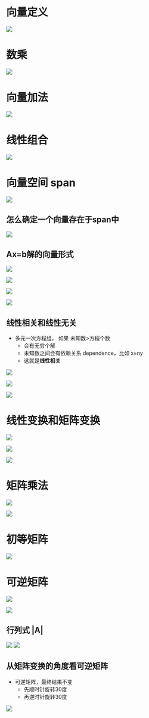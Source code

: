 # 向量定义
![](../photo/Pasted%20image%2020240219173051.png)

# 数乘
![](../photo/Pasted%20image%2020240219173109.png)

# 向量加法
![](../photo/Pasted%20image%2020240219173213.png)

# 线性组合
![](../photo/Pasted%20image%2020240219173302.png)

# 向量空间 span
![](../photo/Pasted%20image%2020240219175259.png)

## 怎么确定一个向量存在于span中
![](../photo/Pasted%20image%2020240219181755.png)

## Ax=b解的向量形式
![](../photo/Pasted%20image%2020240219190231.png)

![](../photo/Pasted%20image%2020240219190432.png)

![](../photo/Pasted%20image%2020240219190506.png)

![](../photo/Pasted%20image%2020240219191005.png)

## 线性相关和线性无关
- 多元一次方程组， 如果 未知数>方程个数
	- 会有无穷个解
	- 未知数之间会有依赖关系 dependence，比如 x=ny
	- 这就是**线性相关**

![](../photo/Pasted%20image%2020240220091048.png)

![](../photo/Pasted%20image%2020240220093909.png)

![](../photo/Pasted%20image%2020240220100451.png)

# 线性变换和矩阵变换
![](../photo/Pasted%20image%2020240220104802.png)

![](../photo/Pasted%20image%2020240220104855.png)

![](../photo/Pasted%20image%2020240220104950.png)

# 矩阵乘法
![](../photo/Pasted%20image%2020240220112443.png)

![](../photo/Pasted%20image%2020240220112657.png)

# 初等矩阵
![](../photo/Pasted%20image%2020240220113844.png)

# 可逆矩阵
![](../photo/Pasted%20image%2020240220115442.png)

![](../photo/Pasted%20image%2020240220141839.png)
## 行列式 |A|
![](../photo/Pasted%20image%2020240220121353.png)
![](../photo/Pasted%20image%2020240220122020.png)

## 从矩阵变换的角度看可逆矩阵
- 可逆矩阵，最终结果不变
	- 先顺时针旋转30度
	- 再逆时针旋转30度

![](../photo/Pasted%20image%2020240220142022.png)
